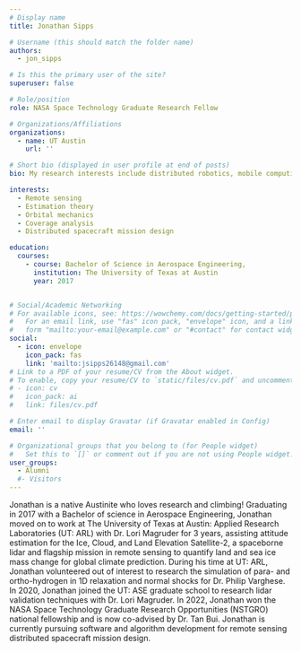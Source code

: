 ```yaml
---
# Display name
title: Jonathan Sipps

# Username (this should match the folder name)
authors:
  - jon_sipps

# Is this the primary user of the site?
superuser: false

# Role/position
role: NASA Space Technology Graduate Research Fellow

# Organizations/Affiliations
organizations:
  - name: UT Austin
    url: ''

# Short bio (displayed in user profile at end of posts)
bio: My research interests include distributed robotics, mobile computing and programmable matter.

interests:
  - Remote sensing
  - Estimation theory
  - Orbital mechanics
  - Coverage analysis
  - Distributed spacecraft mission design

education:
  courses:
    - course: Bachelor of Science in Aerospace Engineering,
      institution: The University of Texas at Austin
      year: 2017


# Social/Academic Networking
# For available icons, see: https://wowchemy.com/docs/getting-started/page-builder/#icons
#   For an email link, use "fas" icon pack, "envelope" icon, and a link in the
#   form "mailto:your-email@example.com" or "#contact" for contact widget.
social:
  - icon: envelope
    icon_pack: fas
    link: 'mailto:jsipps26148@gmail.com'
# Link to a PDF of your resume/CV from the About widget.
# To enable, copy your resume/CV to `static/files/cv.pdf` and uncomment the lines below.
# - icon: cv
#   icon_pack: ai
#   link: files/cv.pdf

# Enter email to display Gravatar (if Gravatar enabled in Config)
email: ''

# Organizational groups that you belong to (for People widget)
#   Set this to `[]` or comment out if you are not using People widget.
user_groups:
  - Alumni
  #- Visitors
---
```


Jonathan is a native Austinite who loves research and climbing! Graduating in 2017 with a Bachelor of
science in Aerospace Engineering, Jonathan moved on to work at The University of Texas at Austin:
Applied Research Laboratories (UT: ARL) with Dr. Lori Magruder for 3 years, assisting attitude estimation
for the Ice, Cloud, and Land Elevation Satellite-2, a spaceborne lidar and flagship mission in remote
sensing to quantify land and sea ice mass change for global climate prediction. During his time at UT:
ARL, Jonathan volunteered out of interest to research the simulation of para- and ortho-hydrogen in 1D
relaxation and normal shocks for Dr. Philip Varghese. In 2020, Jonathan joined the UT: ASE graduate
school to research lidar validation techniques with Dr. Lori Magruder. In 2022, Jonathan won the NASA
Space Technology Graduate Research Opportunities (NSTGRO) national fellowship and is now co-advised
by Dr. Tan Bui. Jonathan is currently pursuing software and algorithm development for remote sensing
distributed spacecraft mission design.
